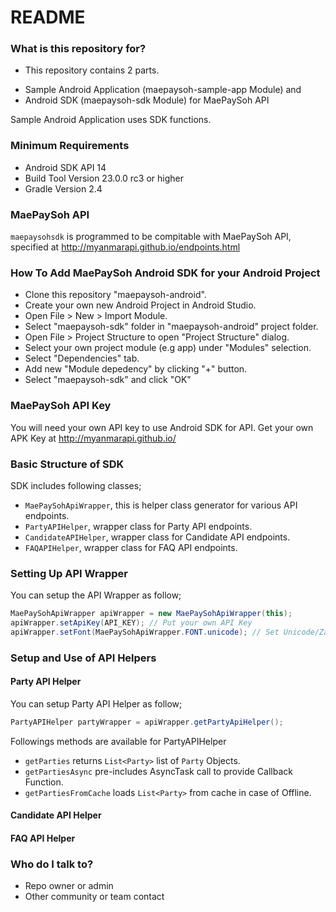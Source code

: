 # README #

### What is this repository for? ###

* This repository contains 2 parts.
 - Sample Android Application (maepaysoh-sample-app Module) and
 - Android SDK (maepaysoh-sdk Module) for MaePaySoh API

Sample Android Application uses SDK functions.

### Minimum Requirements ###

* Android SDK API 14
* Build Tool Version 23.0.0 rc3 or higher
* Gradle Version 2.4

### MaePaySoh API ###

`maepaysohsdk` is programmed to be compitable with MaePaySoh API, specified at http://myanmarapi.github.io/endpoints.html

### How To Add MaePaySoh Android SDK for your Android Project ###

* Clone this repository "maepaysoh-android".
* Create your own new Android Project in Android Studio.
* Open File > New > Import Module.
* Select "maepaysoh-sdk" folder in "maepaysoh-android" project folder.
* Open File > Project Structure to open "Project Structure" dialog.
* Select your own project module (e.g app) under "Modules" selection.
* Select "Dependencies" tab.
* Add new "Module depedency" by clicking "+" button.
* Select "maepaysoh-sdk" and click "OK"

### MaePaySoh API Key ###

You will need your own API key to use Android SDK for API.
Get your own APK Key at http://myanmarapi.github.io/

### Basic Structure of SDK ###

SDK includes following classes;

* `MaePaySohApiWrapper`, this is helper class generator for various API endpoints.
* `PartyAPIHelper`, wrapper class for Party API endpoints.
* `CandidateAPIHelper`, wrapper class for Candidate API endpoints.
* `FAQAPIHelper`, wrapper class for FAQ API endpoints. 

### Setting Up API Wrapper ###

You can setup the API Wrapper as follow;
```java
MaePaySohApiWrapper apiWrapper = new MaePaySohApiWrapper(this);
apiWrapper.setApiKey(API_KEY); // Put your own API Key
apiWrapper.setFont(MaePaySohApiWrapper.FONT.unicode); // Set Unicode/Zawgyi response from server
```

### Setup and Use of API Helpers ###

#### Party API Helper ####

You can setup Party API Helper as follow;
```java
PartyAPIHelper partyWrapper = apiWrapper.getPartyApiHelper();
```

Followings methods are available for PartyAPIHelper
* `getParties` returns `List<Party>` list of `Party` Objects.
* `getPartiesAsync` pre-includes AsyncTask call to provide Callback Function.
* `getPartiesFromCache` loads `List<Party>` from cache in case of Offline.

#### Candidate API Helper ####

#### FAQ API Helper ####

### Who do I talk to? ###

* Repo owner or admin
* Other community or team contact
